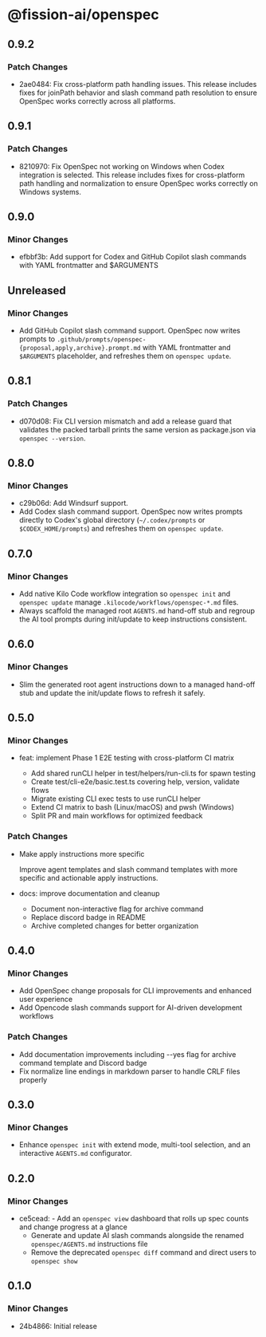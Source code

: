 # @fission-ai/openspec

## 0.9.2

### Patch Changes

- 2ae0484: Fix cross-platform path handling issues. This release includes fixes for joinPath behavior and slash command path resolution to ensure OpenSpec works correctly across all platforms.

## 0.9.1

### Patch Changes

- 8210970: Fix OpenSpec not working on Windows when Codex integration is selected. This release includes fixes for cross-platform path handling and normalization to ensure OpenSpec works correctly on Windows systems.

## 0.9.0

### Minor Changes

- efbbf3b: Add support for Codex and GitHub Copilot slash commands with YAML frontmatter and $ARGUMENTS

## Unreleased

### Minor Changes

- Add GitHub Copilot slash command support. OpenSpec now writes prompts to `.github/prompts/openspec-{proposal,apply,archive}.prompt.md` with YAML frontmatter and `$ARGUMENTS` placeholder, and refreshes them on `openspec update`.

## 0.8.1

### Patch Changes

- d070d08: Fix CLI version mismatch and add a release guard that validates the packed tarball prints the same version as package.json via `openspec --version`.

## 0.8.0

### Minor Changes

- c29b06d: Add Windsurf support.
- Add Codex slash command support. OpenSpec now writes prompts directly to Codex's global directory (`~/.codex/prompts` or `$CODEX_HOME/prompts`) and refreshes them on `openspec update`.

## 0.7.0

### Minor Changes

- Add native Kilo Code workflow integration so `openspec init` and `openspec update` manage `.kilocode/workflows/openspec-*.md` files.
- Always scaffold the managed root `AGENTS.md` hand-off stub and regroup the AI tool prompts during init/update to keep instructions consistent.

## 0.6.0

### Minor Changes

- Slim the generated root agent instructions down to a managed hand-off stub and update the init/update flows to refresh it safely.

## 0.5.0

### Minor Changes

- feat: implement Phase 1 E2E testing with cross-platform CI matrix

  - Add shared runCLI helper in test/helpers/run-cli.ts for spawn testing
  - Create test/cli-e2e/basic.test.ts covering help, version, validate flows
  - Migrate existing CLI exec tests to use runCLI helper
  - Extend CI matrix to bash (Linux/macOS) and pwsh (Windows)
  - Split PR and main workflows for optimized feedback

### Patch Changes

- Make apply instructions more specific

  Improve agent templates and slash command templates with more specific and actionable apply instructions.

- docs: improve documentation and cleanup

  - Document non-interactive flag for archive command
  - Replace discord badge in README
  - Archive completed changes for better organization

## 0.4.0

### Minor Changes

- Add OpenSpec change proposals for CLI improvements and enhanced user experience
- Add Opencode slash commands support for AI-driven development workflows

### Patch Changes

- Add documentation improvements including --yes flag for archive command template and Discord badge
- Fix normalize line endings in markdown parser to handle CRLF files properly

## 0.3.0

### Minor Changes

- Enhance `openspec init` with extend mode, multi-tool selection, and an interactive `AGENTS.md` configurator.

## 0.2.0

### Minor Changes

- ce5cead: - Add an `openspec view` dashboard that rolls up spec counts and change progress at a glance
  - Generate and update AI slash commands alongside the renamed `openspec/AGENTS.md` instructions file
  - Remove the deprecated `openspec diff` command and direct users to `openspec show`

## 0.1.0

### Minor Changes

- 24b4866: Initial release
